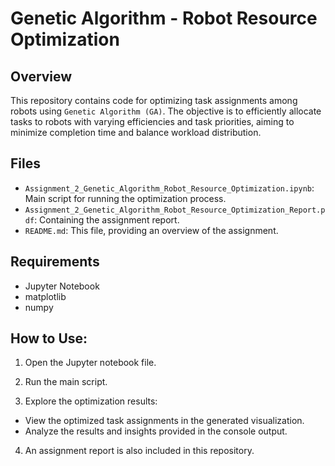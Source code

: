 # Genetic Algorithm - Robot Resource Optimization

## Overview
This repository contains code for optimizing task assignments among robots using `Genetic Algorithm (GA)`. The objective is to efficiently allocate tasks to robots with varying efficiencies and task priorities, aiming to minimize completion time and balance workload distribution.

## Files
- `Assignment_2_Genetic_Algorithm_Robot_Resource_Optimization.ipynb`: Main script for running the optimization process.
- `Assignment_2_Genetic_Algorithm_Robot_Resource_Optimization_Report.pdf`: Containing the assignment report.
- `README.md`: This file, providing an overview of the assignment.

## Requirements
- Jupyter Notebook
- matplotlib
- numpy

## How to Use:

1. Open the Jupyter notebook file.

2. Run the main script.

3. Explore the optimization results:
- View the optimized task assignments in the generated visualization.
- Analyze the results and insights provided in the console output.

4. An assignment report is also included in this repository.




